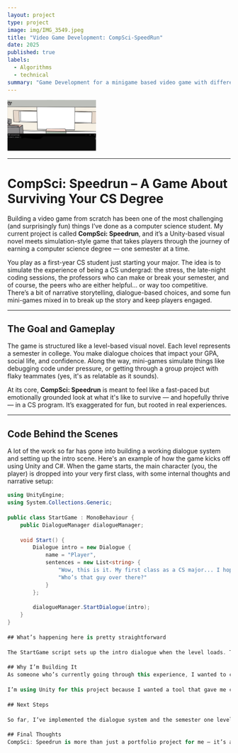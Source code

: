 ```yaml
---
layout: project
type: project
image: img/IMG_3549.jpeg
title: "Video Game Development: CompSci-SpeedRun"
date: 2025
published: true
labels:
  - Algorithms 
  - technical
summary: "Game Development for a minigame based video game with different levels based on the year you are currently in university."
---
```


<img width="200px" class="rounded float-start pe-4" src="../img/classroom.jpg">

---

# CompSci: Speedrun – A Game About Surviving Your CS Degree

Building a video game from scratch has been one of the most challenging (and surprisingly fun) things I’ve done as a computer science student. My current project is called **CompSci: Speedrun**, and it’s a Unity-based visual novel meets simulation-style game that takes players through the journey of earning a computer science degree — one semester at a time.

You play as a first-year CS student just starting your major. The idea is to simulate the experience of being a CS undergrad: the stress, the late-night coding sessions, the professors who can make or break your semester, and of course, the peers who are either helpful... or way too competitive. There’s a bit of narrative storytelling, dialogue-based choices, and some fun mini-games mixed in to break up the story and keep players engaged.

---

## The Goal and Gameplay

The game is structured like a level-based visual novel. Each level represents a semester in college. You make dialogue choices that impact your GPA, social life, and confidence. Along the way, mini-games simulate things like debugging code under pressure, or getting through a group project with flaky teammates (yes, it's as relatable as it sounds).

At its core, **CompSci: Speedrun** is meant to feel like a fast-paced but emotionally grounded look at what it's like to survive — and hopefully thrive — in a CS program. It’s exaggerated for fun, but rooted in real experiences.

---

## Code Behind the Scenes

A lot of the work so far has gone into building a working dialogue system and setting up the intro scene. Here's an example of how the game kicks off using Unity and C#. When the game starts, the main character (you, the player) is dropped into your very first class, with some internal thoughts and narrative setup:

```csharp
using UnityEngine; 
using System.Collections.Generic;

public class StartGame : MonoBehaviour {
    public DialogueManager dialogueManager;

    void Start() {
        Dialogue intro = new Dialogue {
            name = "Player",
            sentences = new List<string> {
                "Wow, this is it. My first class as a CS major... I hope I'm ready.",
                "Who’s that guy over there?"
            }
        };

        dialogueManager.StartDialogue(intro);
    }
}

## What’s happening here is pretty straightforward

The StartGame script sets up the intro dialogue when the level loads. The player character has a short inner monologue, setting the tone of nervous excitement. The DialogueManager handles displaying the lines on screen and advancing the conversation — a key part of the storytelling system.

## Why I’m Building It
As someone who’s currently going through this experience, I wanted to capture what makes studying CS so weirdly unique. It’s not just about learning how to code — it’s about figuring out how to learn, how to stay motivated, and how to balance everything else life throws at you. Making this game is my way of reflecting on all of that while building something creative and technically challenging at the same time.

I’m using Unity for this project because I wanted a tool that gave me control over 2D storytelling and UI while also being flexible enough to support the logic behind dialogue trees, choices, and branching paths. Most of my coding is in C#, which fits nicely with Unity’s structure.

## Next Steps

So far, I’ve implemented the dialogue system and the semester one level. Next, I’ll be adding branching dialogue choices, GPA logic, and a simple minigame that simulates finishing a CS assignment before the deadline (think: a frantic debugging puzzle). Each level will introduce new characters, new challenges, and new emotional beats as the player progresses through sophomore, junior, and senior years.

## Final Thoughts
CompSci: Speedrun is more than just a portfolio project for me — it’s a way of turning my journey as a CS student into something interactive and meaningful. Whether you’re a current student, a grad, or just curious about what it’s like to go through a tech degree, I hope the game feels both relatable and entertaining.



